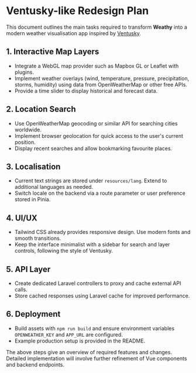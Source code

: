 # Ventusky-like Redesign Plan

This document outlines the main tasks required to transform **Weathy** into a modern weather visualisation app inspired by [Ventusky](https://www.ventusky.com/).

## 1. Interactive Map Layers
- Integrate a WebGL map provider such as Mapbox GL or Leaflet with plugins.
- Implement weather overlays (wind, temperature, pressure, precipitation, storms, humidity) using data from OpenWeatherMap or other free APIs.
- Provide a time slider to display historical and forecast data.

## 2. Location Search
- Use OpenWeatherMap geocoding or similar API for searching cities worldwide.
- Implement browser geolocation for quick access to the user's current position.
- Display recent searches and allow bookmarking favourite places.

## 3. Localisation
- Current text strings are stored under `resources/lang`. Extend to additional languages as needed.
- Switch locale on the backend via a route parameter or user preference stored in Pinia.

## 4. UI/UX
- Tailwind CSS already provides responsive design. Use modern fonts and smooth transitions.
- Keep the interface minimalist with a sidebar for search and layer controls, following the style of Ventusky.

## 5. API Layer
- Create dedicated Laravel controllers to proxy and cache external API calls.
- Store cached responses using Laravel cache for improved performance.

## 6. Deployment
- Build assets with `npm run build` and ensure environment variables `OPENWEATHER_KEY` and `APP_URL` are configured.
- Example production setup is provided in the README.

The above steps give an overview of required features and changes. Detailed implementation will involve further refinement of Vue components and backend endpoints.
